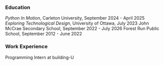 ### Education 
_Python In Motion_, Carleton University, September 2024 - April 2025
_Exploring Technological Design_, University of Ottawa, July 2023
John McCrae Secondary School, September 2022 - July 2026
Forest Run Public School, September 2012 - June 2022

### Work Experience
Programming Intern at building-U
